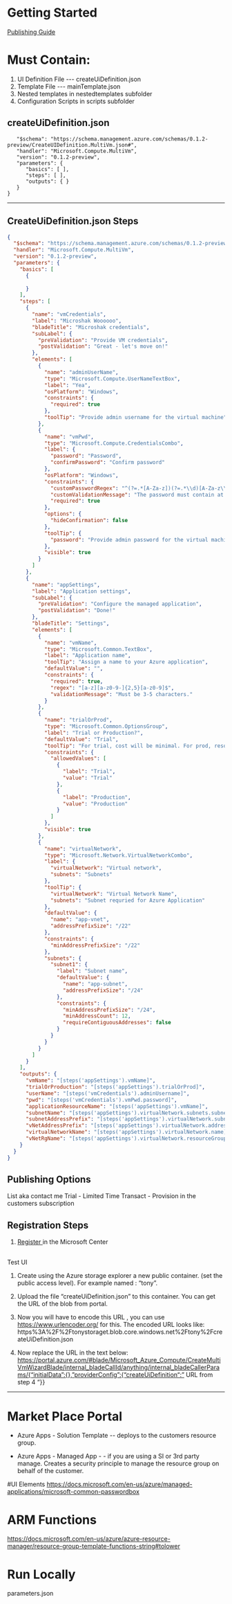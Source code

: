 # Getting Started
[Publishing Guide](https://docs.microsoft.com/en-us/azure/marketplace/become-publisher)


# Must Contain:
1. UI Definition File   --- createUiDefinition.json
1. Template File --- mainTemplate.json
1. Nested templates in nestedtemplates subfolder
1. Configuration Scripts in scripts subfolder


## createUiDefinition.json

```json{
   "$schema": "https://schema.management.azure.com/schemas/0.1.2-preview/CreateUIDefinition.MultiVm.json#",
   "handler": "Microsoft.Compute.MultiVm",
   "version": "0.1.2-preview",
   "parameters": {
      "basics": [ ],
      "steps": [ ],
      "outputs": { }
   }
}

```
---


## CreateUiDefinition.json Steps

```json
{
  "$schema": "https://schema.management.azure.com/schemas/0.1.2-preview/CreateUIDefinition.MultiVm.json#",
  "handler": "Microsoft.Compute.MultiVm",
  "version": "0.1.2-preview",
  "parameters": {
    "basics": [
      {
        
      }
    ],
    "steps": [
      {
        "name": "vmCredentials",
        "label": "Microshak Woooooo",
        "bladeTitle": "Microshak credentials",
        "subLabel": {
          "preValidation": "Provide VM credentials",
          "postValidation": "Great - let's move on!"
        },
        "elements": [
          {
            "name": "adminUserName",
            "type": "Microsoft.Compute.UserNameTextBox",
            "label": "Yea",
            "osPlatform": "Windows",
            "constraints": {
              "required": true
            },
            "toolTip": "Provide admin username for the virtual machine"
          },
          {
            "name": "vmPwd",
            "type": "Microsoft.Compute.CredentialsCombo",
            "label": {
              "password": "Password",
              "confirmPassword": "Confirm password"
            },
            "osPlatform": "Windows",
            "constraints": {
              "customPasswordRegex": "^(?=.*[A-Za-z])(?=.*\\d)[A-Za-z\\d]{8,}$",
              "customValidationMessage": "The password must contain at least 8 characters",
              "required": true
            },
            "options": {
              "hideConfirmation": false
            },
            "toolTip": {
              "password": "Provide admin password for the virtual machine"
            },
            "visible": true
          }
        ]
      },
      {
        "name": "appSettings",
        "label": "Application settings",
        "subLabel": {
          "preValidation": "Configure the managed application",
          "postValidation": "Done!"
        },
        "bladeTitle": "Settings",
        "elements": [
          {
            "name": "vmName",
            "type": "Microsoft.Common.TextBox",
            "label": "Application name",
            "toolTip": "Assign a name to your Azure application",
            "defaultValue": "",
            "constraints": {
              "required": true,
              "regex": "[a-z][a-z0-9-]{2,5}[a-z0-9]$",
              "validationMessage": "Must be 3-5 characters."
            }
          },
          {
            "name": "trialOrProd",
            "type": "Microsoft.Common.OptionsGroup",
            "label": "Trial or Production?",
            "defaultValue": "Trial",
            "toolTip": "For trial, cost will be minimal. For prod, resources are optimized.",
            "constraints": {
              "allowedValues": [
                {
                  "label": "Trial",
                  "value": "Trial"
                },
                {
                  "label": "Production",
                  "value": "Production"
                }
              ]
            },
            "visible": true
          },
          {
            "name": "virtualNetwork",
            "type": "Microsoft.Network.VirtualNetworkCombo",
            "label": {
              "virtualNetwork": "Virtual network",
              "subnets": "Subnets"
            },
            "toolTip": {
              "virtualNetwork": "Virtual Network Name",
              "subnets": "Subnet requried for Azure Application"
            },
            "defaultValue": {
              "name": "app-vnet",
              "addressPrefixSize": "/22"
            },
            "constraints": {
              "minAddressPrefixSize": "/22"
            },
            "subnets": {
              "subnet1": {
                "label": "Subnet name",
                "defaultValue": {
                  "name": "app-subnet",
                  "addressPrefixSize": "/24"
                },
                "constraints": {
                  "minAddressPrefixSize": "/24",
                  "minAddressCount": 12,
                  "requireContiguousAddresses": false
                }
              }
            }
          }
        ]
      }
    ],
    "outputs": {
      "vmName": "[steps('appSettings').vmName]",
      "trialOrProduction": "[steps('appSettings').trialOrProd]",
      "userName": "[steps('vmCredentials').adminUsername]",
      "pwd": "[steps('vmCredentials').vmPwd.password]",
      "applicationResourceName": "[steps('appSettings').vmName]",
      "subnetName": "[steps('appSettings').virtualNetwork.subnets.subnet1.name]",
      "subnetAddressPrefix": "[steps('appSettings').virtualNetwork.subnets.subnet1.addressPrefix]",
      "vNetAddressPrefix": "[steps('appSettings').virtualNetwork.addressPrefix]",
      "virtualNetworkName": "[steps('appSettings').virtualNetwork.name]",
      "vNetRgName": "[steps('appSettings').virtualNetwork.resourceGroup]"
    }
  }
}
```


## Publishing Options
List aka contact me
Trial - Limited Time
Transact - Provision in the customers subscription

## Registration Steps
1. [Register ](https://docs.microsoft.com/en-us/partner-center/) in the Microsoft Center




## 
Test UI

1. Create using the Azure storage explorer a new public container. (set the public access level). For example named : “tony”.
1. Upload the file “createUiDefinition.json” to this container.
You can get the URL of the blob from portal.

1. Now you will have to encode this URL , you can use https://www.urlencoder.org/ for this. The encoded URL looks like: https%3A%2F%2Ftonystoraget.blob.core.windows.net%2Ftony%2FcreateUiDefinition.json

1. Now replace the URL in the text below: https://portal.azure.com/#blade/Microsoft_Azure_Compute/CreateMultiVmWizardBlade/internal_bladeCallId/anything/internal_bladeCallerParams/{“initialData”:{},”providerConfig”:{“createUiDefinition“:” URL from step 4 “}}


---
# Market Place Portal

* Azure Apps - Solution Template -- deploys to the customers resource group.

* Azure Apps - Managed App - - if you are using a SI or 3rd party manage.  Creates a security principle to manage the resource group on behalf of the customer.


#UI Elements
https://docs.microsoft.com/en-us/azure/managed-applications/microsoft-common-passwordbox


# ARM Functions
https://docs.microsoft.com/en-us/azure/azure-resource-manager/resource-group-template-functions-string#tolower

# Run Locally
parameters.json

